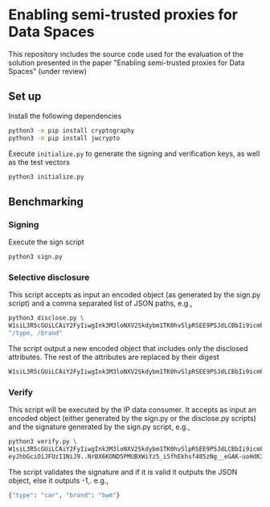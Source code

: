 # Enabling semi-trusted proxies for Data Spaces
This repository includes the source code used for the evaluation of the solution
presented in the paper "Enabling semi-trusted proxies for Data Spaces" (under review)

## Set up
Install the following dependencies

```bash
python3 -m pip install cryptography
python3 -m pip install jwcrypto
```

Execute `initialize.py` to generate the signing and verification keys, as well as
the test vectors

```bash
python3 initialize.py
```

## Benchmarking
### Signing

Execute the sign script 

```bash
python3 sign.py
```


### Selective disclosure

This script accepts as input an encoded object (as generated by the sign.py script) and a comma separated list of JSON paths, e.g., 

```bash
python3 disclose.py \
W1siL3R5cGUiLCAiY2FyIiwgInk3M3loNXV2Skdybm1TK0hvSlpRSEE9PSJdLCBbIi9icmFuZCIsICJid20iLCAiVXNmcDhEcUVZWm1CVTVUYStlSWdZUT09Il0sIFsiL3NwZWVkIiwgIjEyMCIsICJyU3JlOUlIbkJjc0wzQXFaYTExemxBPT0iXV0= \
"/type, /brand"
```
The script output a new encoded object that includes only the disclosed attributes. The rest of the attributes are replaced by their digest

```bash
W1siL3R5cGUiLCAiY2FyIiwgInk3M3loNXV2Skdybm1TK0hvSlpRSEE9PSJdLCBbIi9icmFuZCIsICJid20iLCAiVXNmcDhEcUVZWm1CVTVUYStlSWdZUT09Il0sICJ6TnRGYjRFdndJOVcrRmR5KzB4bjdYUE8vSzQ0NGYvWUlyczQ0SDVGNmhRPSJd
```

### Verify
This script will be executed by the IP data consumer. It accepts as input an encoded 
object (either generated by the sign.py or the disclose.py scripts) and the signature generated
by the sign.py script, e.g., 


```bash
python3 verify.py \
W1siL3R5cGUiLCAiY2FyIiwgInk3M3loNXV2Skdybm1TK0hvSlpRSEE9PSJdLCBbIi9icmFuZCIsICJid20iLCAiVXNmcDhEcUVZWm1CVTVUYStlSWdZUT09Il0sICJ6TnRGYjRFdndJOVcrRmR5KzB4bjdYUE8vSzQ0NGYvWUlyczQ0SDVGNmhRPSJd \
eyJhbGciOiJFUzI1NiJ9..NrBX6KOND5PMUBXWiYz5_i5fhEkhsf485zNg__eGAK-uoHdK3fxi4yFTMsib-hOuqm6FgGrzTIgQbvUoIi-1XQ
```

The script validates the signature and if it is valid it outputs the JSON object,
else it outputs -1,. e.g., 

```bash
{"type": "car", "brand": "bwm"}
```